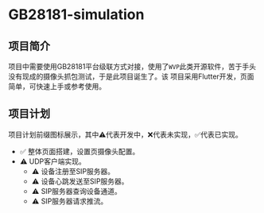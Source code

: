 # GB28181-simulation

## 项目简介
项目中需要使用GB28181平台级联方式对接，使用了`WVP`此类开源软件，苦于手头没有现成的摄像头抓包测试，于是此项目诞生了。该
项目采用Flutter开发，页面简单，可快速上手或参考使用。

## 项目计划
项目计划前缀图标展示，其中⚠️代表开发中，❌代表未实现，✅代表已实现。

- ✅ 整体页面搭建，设置页摄像头配置。
- ⚠️ UDP客户端实现。
  - ⚠️ 设备注册至SIP服务器。
  - ⚠️ 设备心跳发送至SIP服务器。
  - ⚠️ SIP服务器查询设备通道。
  - ⚠️ SIP服务器请求推流。
